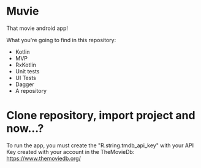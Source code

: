 # Muvie
That movie android app!

What you're going to find in this repository:
* Kotlin
* MVP
* RxKotlin
* Unit tests
* UI Tests
* Dagger
* A repository

# Clone repository, import project and now...?
To run the app, you must create the "R.string.tmdb_api_key" with your API Key created with your account in the TheMovieDb: https://www.themoviedb.org/

